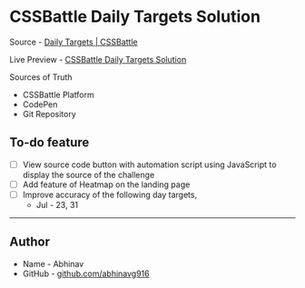 # CSSBattle Daily Targets Solution

Source - [Daily Targets | CSSBattle](https://cssbattle.dev/daily)

Live Preview - [CSSBattle Daily Targets Solution](https://abhinavg916.github.io/css-battle-daily-targets-solution/)

Sources of Truth

-   CSSBattle Platform
-   CodePen
-   Git Repository

## To-do feature

-   [ ] View source code button with automation script using JavaScript to display the source of the challenge
-   [ ] Add feature of Heatmap on the landing page
-   [ ] Improve accuracy of the following day targets,
    -   Jul - 23, 31

---

## Author

-   Name - Abhinav
-   GitHub - [github.com/abhinavg916](https://github.com/abhinavg916)
